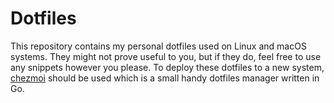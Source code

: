 # Dotfiles

This repository contains my personal dotfiles used on Linux and macOS systems. They might not prove useful to you, but if they do, feel free to use any snippets however you please. To deploy these dotfiles to a new system, [chezmoi](https://www.chezmoi.io/) should be used which is a small handy dotfiles manager written in Go.
